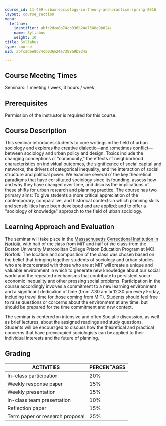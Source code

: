 ```yaml
---
course_id: 11-469-urban-sociology-in-theory-and-practice-spring-2016
layout: course_section
menu:
  leftnav:
    identifier: abfc2dee8b74cb036b24e7388a9b824a
    name: Syllabus
    weight: 10
title: Syllabus
type: course
uid: abfc2dee8b74cb036b24e7388a9b824a

---
```


Course Meeting Times
--------------------

Seminars: 1 meeting / week, 3 hours / week

Prerequisites
-------------

Permission of the instructor is required for this course.

Course Description
------------------

This seminar introduces students to core writings in the field of urban sociology and explores the creative dialectic—and sometimes conflict—between sociology and urban policy and design. Topics include the changing conceptions of "community," the effects of neighborhood characteristics on individual outcomes, the significance of social capital and networks, the drivers of categorical inequality, and the interaction of social structure and political power. We examine several of the key theoretical paradigms that have constituted sociology since its founding, assess how and why they have changed over time, and discuss the implications of these shifts for urban research and planning practice. The course has two primary aims: To give students a more critical appreciation of the contemporary, comparative, and historical contexts in which planning skills and sensibilities have been developed and are applied; and to offer a "sociology of knowledge" approach to the field of urban sociology.

Learning Approach and Evaluation
--------------------------------

The seminar will take place in the [Massachusetts Correctional Institution in Norfolk](http://www.mass.gov/eopss/law-enforce-and-cj/prisons/doc-facilities/mci-norfolk.html), with half of the class from MIT and half of the class from the Boston University Metropolitan College Prison Education Program at MCI Norfolk. The location and composition of the class was chosen based on the belief that bringing together students of sociology and urban studies who are incarcerated with those who are at MIT will create a unique and valuable environment in which to generate new knowledge about our social world and the repeated mechanisms that contribute to persistent socio-economic inequality and other pressing social problems. Participation in the course accordingly involves a commitment to a new learning environment and a significant dedication of time (from 7:30 am to 12:30 pm every Friday, including travel time for those coming from MIT). Students should feel free to raise questions or concerns about the environment at any time, but should be prepared for the time commitment and new context.

The seminar is centered on intensive and often Socratic discussion, as well as brief lectures, about the assigned readings and study questions. Students will be encouraged to discuss how the theoretical and practical concerns that have preoccupied sociologists can be applied to their individual interests and the future of planning.

Grading
-------

| ACTIVITIES | PERCENTAGES |
| --- | --- |
| In-class participation | 20% |
| Weekly response paper | 15% |
| Weekly presentation | 15% |
| In-class team presentation | 10% |
| Reflection paper | 15% |
| Term paper or research proposal | 25%